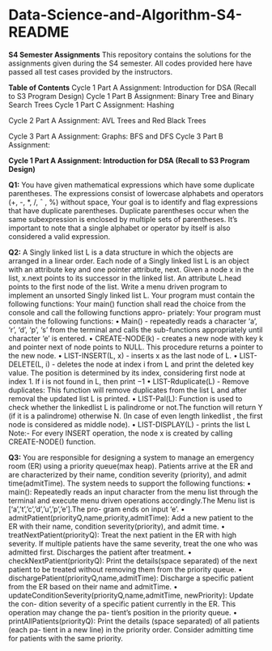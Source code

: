 # Data-Science-and-Algorithm-S4-README

**S4 Semester Assignments**
This repository contains the solutions for the assignments given during the S4 semester. All codes provided here have passed all test cases provided by the instructors.

**Table of Contents**
Cycle 1 Part A Assignment: Introduction for DSA (Recall to S3 Program Design)
Cycle 1 Part B Assignment: Binary Tree and Binary Search Trees
Cycle 1 Part C Assignment: Hashing

Cycle 2 Part A Assignment: AVL Trees and Red Black Trees

Cycle 3 Part A Assignment: Graphs: BFS and DFS
Cycle 3 Part B Assignment: 

**Cycle 1 Part A Assignment: Introduction for DSA (Recall to S3 Program Design)**

**Q1:** You have given mathematical expressions which have some duplicate parentheses. The expressions
consist of lowercase alphabets and operators (+, -, *, /, ˆ , %) without space, Your goal is to
identify and flag expressions that have duplicate parentheses. Duplicate parentheses occur when 
the same subexpression is enclosed by multiple sets of parentheses. It’s important to note that a
single alphabet or operator by itself is also considered a valid expression.

**Q2:** A Singly linked list L is a data structure in which the objects are arranged in a linear order.
Each node of a Singly linked list L is an object with an attribute key and one pointer attribute,
next. Given a node x in the list, x.next points to its successor in the linked list. An attribute
L.head points to the first node of the list.
Write a menu driven program to implement an unsorted Singly linked list L. Your program
must contain the following functions:
Your main() function shall read the choice from the console and call the following functions appro-
priately: Your program must contain the following functions:
• Main() - repeatedly reads a character ‘a’, ‘r’, ‘d’, ‘p’, ‘s’ from the terminal and calls the
sub-functions appropriately until character ‘e’ is entered.
• CREATE-NODE(k) - creates a new node with key k and pointer next of node points to
NULL. This procedure returns a pointer to the new node.
• LIST-INSERT(L, x) - inserts x as the last node of L.
• LIST-DELETE(L, i) - deletes the node at index i from L and print the deleted key value.
The position is determined by its index, considering first node at index 1. If i is not found in
L, then print −1
• LIST-Rduplicate(L) - Remove duplicates: This function will remove duplicates from the
list L and after removal the updated list L is printed.
• LIST-Pal(L): Function is used to check whether the linkedlist L is palindrome or not.The
function will return Y (if it is a palindrome) otherwise N.
(In case of even length linkedlist , the first node is considered as middle node).
• LIST-DISPLAY(L) - prints the list L
Note:- For every INSERT operation, the node x is created by calling CREATE-NODE() function.

**Q3:** You are responsible for designing a system to manage an emergency room (ER) using a priority
queue(max heap). Patients arrive at the ER and are characterized by their name, condition
severity (priority), and admit time(admitTime). The system needs to support the following
functions:
• main(): Repeatedly reads an input character from the menu list through the terminal and
execute menu driven operations accordingly.The Menu list is [‘a’,’t’,’c’,’d’,’u’,’p’,’e’].The pro-
gram ends on input ‘e’.
• admitPatient(priorityQ,name,priority,admitTime): Add a new patient to the ER with
their name, condition severity(priority), and admit time.
• treatNextPatient(priorityQ): Treat the next patient in the ER with high severity. If
multiple patients have the same severity, treat the one who was admitted first. Discharges
the patient after treatment.
• checkNextPatient(priorityQ): Print the details(space separated) of the next patient to be
treated without removing them from the priority queue.
• dischargePatient(priorityQ,name,admitTime): Discharge a specific patient from the
ER based on their name and admitTime.
• updateConditionSeverity(priorityQ,name,admitTime, newPriority): Update the con-
dition severity of a specific patient currently in the ER. This operation may change the pa-
tient’s position in the priority queue.
• printAllPatients(priorityQ): Print the details (space separated) of all patients (each pa-
tient in a new line) in the priority order. Consider admitting time for patients with the same
priority.
